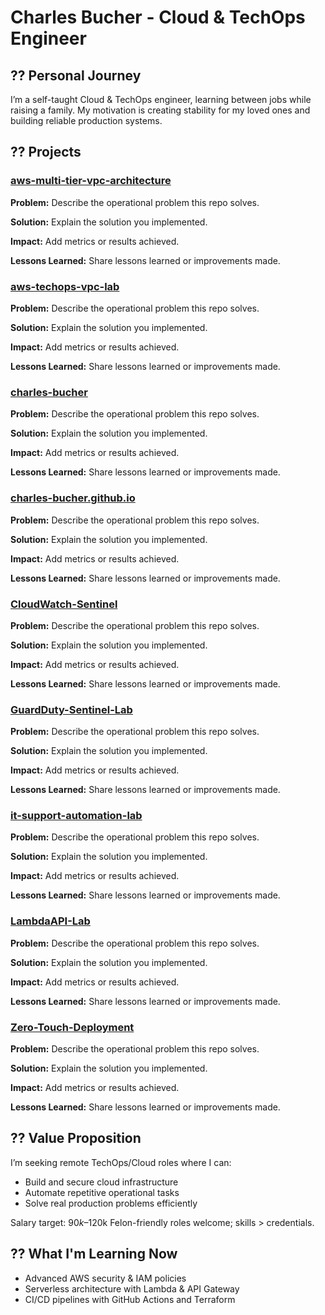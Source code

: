 # Charles Bucher - Cloud & TechOps Engineer

## ?? Personal Journey
I’m a self-taught Cloud & TechOps engineer, learning between jobs while raising a family.
My motivation is creating stability for my loved ones and building reliable production systems.

## ?? Projects
### [aws-multi-tier-vpc-architecture](https://github.com/charles-bucher/aws-multi-tier-vpc-architecture)
**Problem:** Describe the operational problem this repo solves.

**Solution:** Explain the solution you implemented.

**Impact:** Add metrics or results achieved.

**Lessons Learned:** Share lessons learned or improvements made.

### [aws-techops-vpc-lab](https://github.com/charles-bucher/aws-techops-vpc-lab)
**Problem:** Describe the operational problem this repo solves.

**Solution:** Explain the solution you implemented.

**Impact:** Add metrics or results achieved.

**Lessons Learned:** Share lessons learned or improvements made.

### [charles-bucher](https://github.com/charles-bucher/charles-bucher)
**Problem:** Describe the operational problem this repo solves.

**Solution:** Explain the solution you implemented.

**Impact:** Add metrics or results achieved.

**Lessons Learned:** Share lessons learned or improvements made.

### [charles-bucher.github.io](https://github.com/charles-bucher/charles-bucher.github.io)
**Problem:** Describe the operational problem this repo solves.

**Solution:** Explain the solution you implemented.

**Impact:** Add metrics or results achieved.

**Lessons Learned:** Share lessons learned or improvements made.

### [CloudWatch-Sentinel](https://github.com/charles-bucher/CloudWatch-Sentinel)
**Problem:** Describe the operational problem this repo solves.

**Solution:** Explain the solution you implemented.

**Impact:** Add metrics or results achieved.

**Lessons Learned:** Share lessons learned or improvements made.

### [GuardDuty-Sentinel-Lab](https://github.com/charles-bucher/GuardDuty-Sentinel-Lab)
**Problem:** Describe the operational problem this repo solves.

**Solution:** Explain the solution you implemented.

**Impact:** Add metrics or results achieved.

**Lessons Learned:** Share lessons learned or improvements made.

### [it-support-automation-lab](https://github.com/charles-bucher/it-support-automation-lab)
**Problem:** Describe the operational problem this repo solves.

**Solution:** Explain the solution you implemented.

**Impact:** Add metrics or results achieved.

**Lessons Learned:** Share lessons learned or improvements made.

### [LambdaAPI-Lab](https://github.com/charles-bucher/LambdaAPI-Lab)
**Problem:** Describe the operational problem this repo solves.

**Solution:** Explain the solution you implemented.

**Impact:** Add metrics or results achieved.

**Lessons Learned:** Share lessons learned or improvements made.

### [Zero-Touch-Deployment](https://github.com/charles-bucher/Zero-Touch-Deployment)
**Problem:** Describe the operational problem this repo solves.

**Solution:** Explain the solution you implemented.

**Impact:** Add metrics or results achieved.

**Lessons Learned:** Share lessons learned or improvements made.

## ?? Value Proposition
I’m seeking remote TechOps/Cloud roles where I can:
- Build and secure cloud infrastructure
- Automate repetitive operational tasks
- Solve real production problems efficiently

Salary target: $90k–$120k
Felon-friendly roles welcome; skills > credentials.

## ?? What I'm Learning Now
- Advanced AWS security & IAM policies
- Serverless architecture with Lambda & API Gateway
- CI/CD pipelines with GitHub Actions and Terraform

